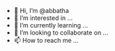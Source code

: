 - 👋 Hi, I’m @abbatha
- 👀 I’m interested in ...
- 🌱 I’m currently learning ...
- 💞️ I’m looking to collaborate on ...
- 📫 How to reach me ...

<!---
abbatha/abbatha yaoyaoqiekenao,jianbingguozilaiyitao
--->
